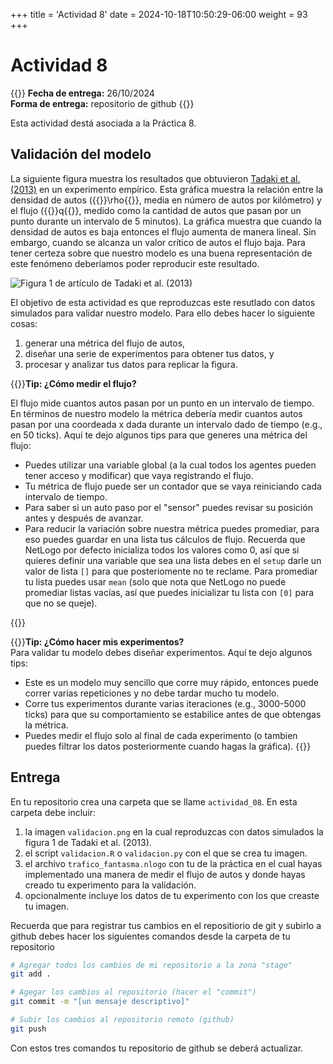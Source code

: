 +++
title = 'Actividad 8'
date = 2024-10-18T10:50:29-06:00
weight = 93
+++

# Actividad 8

{{<hint info>}}
**Fecha de entrega:** 26/10/2024  
**Forma de entrega:** repositorio de github
{{</hint>}}

Esta actividad destá asociada a la Práctica 8. 

## Validación del modelo

La siguiente figura muestra los resultados que obtuvieron [Tadaki et al. (2013)](https://iopscience.iop.org/article/10.1088/1367-2630/15/10/103034/pdf) en un experimento empírico. Esta gráfica muestra la relación entre la densidad de autos ({{<katex>}}\rho{{</katex>}}, media en número de autos por kilómetro) y el flujo ({{<katex>}}q{{</katex>}}, medido como la cantidad de autos que pasan por un punto durante un intervalo de 5 minutos). La gráfica muestra que cuando la densidad de autos es baja entonces el flujo aumenta de manera lineal. Sin embargo, cuando se alcanza un valor crítico de autos el flujo baja. Para tener certeza sobre que nuestro modelo es una buena representación de este fenómeno deberíamos poder reproducir este resultado.

![Figura 1 de artículo de Tadaki et al. (2013)](/curso_MBA/img/fig_1_tadaki_et_al_2013.png)

El objetivo de esta actividad es que reproduzcas este resutlado con datos simulados para validar nuestro modelo. Para ello debes hacer lo siguiente cosas:
1. generar una métrica del flujo de autos,
2. diseñar una serie de experimentos para obtener tus datos, y
3. procesar y analizar tus datos para replicar la figura.

{{<hint info>}}**Tip: ¿Cómo medir el flujo?**  

El flujo mide cuantos autos pasan por un punto en un intervalo de tiempo. En términos de nuestro modelo la métrica debería medir cuantos autos pasan por una coordeada x dada durante un intervalo dado de tiempo (e.g., en 50 ticks). Aquí te dejo algunos tips para que generes una métrica del flujo:
- Puedes utilizar una variable global (a la cual todos los agentes pueden tener acceso y modificar) que vaya registrando el flujo.
- Tu métrica de flujo puede ser un contador que se vaya reiniciando cada intervalo de tiempo.
- Para saber si un auto paso por el "sensor" puedes revisar su posición antes y después de avanzar.
- Para reducir la variación sobre nuestra métrica puedes promediar, para eso puedes guardar en una lista tus cálculos de flujo. Recuerda que NetLogo por defecto inicializa todos los valores como 0, así que si quieres definir una variable que sea una lista debes en el `setup` darle un valor de lista `[]` para que posteriomente no te reclame. Para promediar tu lista puedes usar `mean` (solo que nota que NetLogo no puede promediar listas vacías, así que puedes inicializar tu lista con `[0]` para que no se queje).

{{</hint>}}

{{<hint info>}}**Tip: ¿Cómo hacer mis experimentos?**  
Para validar tu modelo debes diseñar experimentos. Aquí te dejo algunos tips:
- Este es un modelo muy sencillo que corre muy rápido, entonces puede correr varias repeticiones y no debe tardar mucho tu modelo.
- Corre tus experimentos durante varias iteraciones (e.g., 3000-5000 ticks) para que su comportamiento se estabilice antes de que obtengas la métrica.
- Puedes medir el flujo solo al final de cada experimento (o tambien puedes filtrar los datos posteriormente cuando hagas la gráfica).
{{</hint>}}

## Entrega

En tu repositorio crea una carpeta que se llame `actividad_08`. En esta carpeta debe incluir:

1. la imagen `validacion.png` en la cual reproduzcas con datos simulados la figura 1 de Tadaki et al. (2013).
2. el script `validacion.R` o `validacion.py` con el que se crea tu imagen.
3. el archivo `trafico_fantasma.nlogo` con tu de la práctica en el cual hayas implementado una manera de medir el flujo de autos y donde hayas creado tu experimento para la validación.
4. opcionalmente incluye los datos de tu experimento con los que creaste tu imagen.

Recuerda que para registrar tus cambios en el repositiorio de git y subirlo a github debes hacer los siguientes comandos desde la carpeta de tu repositorio

``` bash
# Agregar todos los cambios de mi repositorio a la zona "stage"
git add .

# Agegar los cambios al repositorio (hacer el "commit")
git commit -m "[un mensaje descriptivo]"

# Subir los cambios al repositorio remoto (github)
git push
```

Con estos tres comandos tu repositorio de github se deberá actualizar. 
